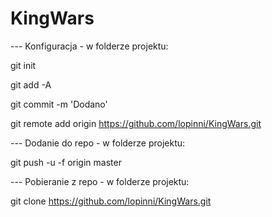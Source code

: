 # KingWars

--- Konfiguracja - w folderze projektu:

git init

git add -A

git commit -m 'Dodano'

git remote add origin https://github.com/lopinni/KingWars.git

--- Dodanie do repo - w folderze projektu:

git push -u -f origin master

--- Pobieranie z repo - w folderze projektu:

git clone https://github.com/lopinni/KingWars.git
